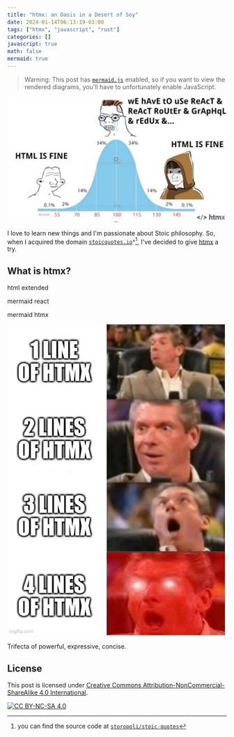 ```yaml
---
title: "htmx: an Oasis in a Desert of Soy"
date: 2024-01-14T06:13:19-03:00
tags: ["htmx", "javascript", "rust"]
categories: []
javascript: true
math: false
mermaid: true
---
```


> Warning: This post has [`mermaid.js`](https://mermaid.js.org) enabled,
> so if you want to view the rendered diagrams,
> you'll have to unfortunately enable JavaScript.

![htmx bell curve](bellcurve.png#center)

I love to learn new things and I'm passionate about Stoic philosophy.
So, when I acquired the domain
[`stoicquotes.io`](https://stoicquotes.io)^[^stoicquotes],
I've decided to give [htmx](https://htmx.org) a try.

[^stoicquotes]: you can find the source code at
[`storopoli/stoic-quotes`](https://github.com/storopoli/stoic-quotes)

## What is htmx?

html extended

mermaid react

mermaid htmx

![htmx 4 lines](4-lines.png#center)

Trifecta of powerful, expressive, concise.

## License

This post is licensed under [Creative Commons Attribution-NonCommercial-ShareAlike 4.0 International][cc-by-nc-sa].

[![CC BY-NC-SA 4.0][cc-by-nc-sa-image]][cc-by-nc-sa]

[cc-by-nc-sa]: http://creativecommons.org/licenses/by-nc-sa/4.0/
[cc-by-nc-sa-image]: https://licensebuttons.net/l/by-nc-sa/4.0/88x31.png
